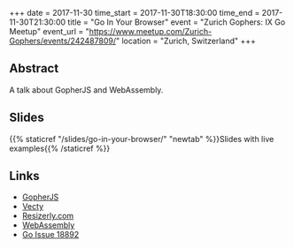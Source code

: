 +++
date = 2017-11-30
time_start = 2017-11-30T18:30:00
time_end = 2017-11-30T21:30:00
title = "Go In Your Browser"
event = "Zurich Gophers: IX Go Meetup"
event_url = "https://www.meetup.com/Zurich-Gophers/events/242487809/"
location = "Zurich, Switzerland"
+++

## Abstract
A talk about GopherJS and WebAssembly.

## Slides
{{% staticref "/slides/go-in-your-browser/" "newtab" %}}Slides with live examples{{% /staticref %}}

## Links
- [GopherJS](https://github.com/gopherjs/gopherjs)
- [Vecty](https://github.com/gopherjs/vecty)
- [Resizerly.com](https://resizerly.com)
- [WebAssembly](http://webassembly.org/)
- [Go Issue 18892](https://github.com/golang/go/issues/18892)
